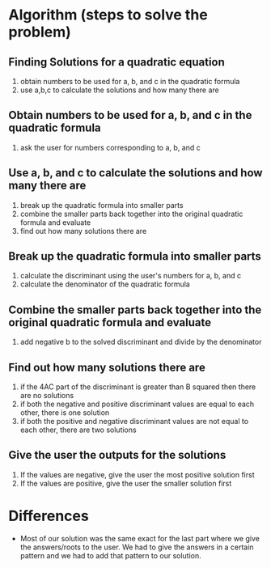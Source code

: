# Algorithm (steps to solve the problem)


## Finding Solutions for a quadratic equation
1. obtain numbers to be used for a, b, and c in the quadratic formula
2. use a,b,c to calculate the solutions and how many there are

## Obtain numbers to be used for a, b, and c in the quadratic formula
1. ask the user for numbers corresponding to a, b, and c

## Use a, b, and c to calculate the solutions and how many there are
1. break up the quadratic formula into smaller parts
2. combine the smaller parts back together into the original quadratic formula and evaluate
3. find out how many solutions there are

## Break up the quadratic formula into smaller parts
1. calculate the discriminant using the user's numbers for a, b, and c
2. calculate the denominator of the quadratic formula

## Combine the smaller parts back together into the original quadratic formula and evaluate
1. add negative b to the solved discriminant and divide by the denominator 

## Find out how many solutions there are
1. if the 4AC part of the discriminant is greater than B squared then there are no solutions
2. if both the negative and positive discriminant values are equal to each other, there is one solution
3. if both the positive and negative discriminant values are not equal to each other, there are two solutions

## Give the user the outputs for the solutions
1. If the values are negative, give the user the most positive solution first
2. If the values are positive, give the user the smaller solution first 


# Differences
- Most of our solution was the same exact for the last part where we give the answers/roots to the user. We had to give the answers in a certain pattern and we had to add that pattern to our solution.